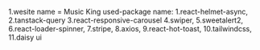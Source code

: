 1.wesite name = Music King
used-package name:
1.react-helmet-async,
2.tanstack-query
3.react-responsive-carousel
4.swiper,
5.sweetalert2,
6.react-loader-spinner,
7.stripe,
8.axios,
9.react-hot-toast,
10.tailwindcss,
11.daisy ui

